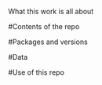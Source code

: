 What this work is all about

#Contents of the repo

#Packages and versions

#Data

#Use of this repo